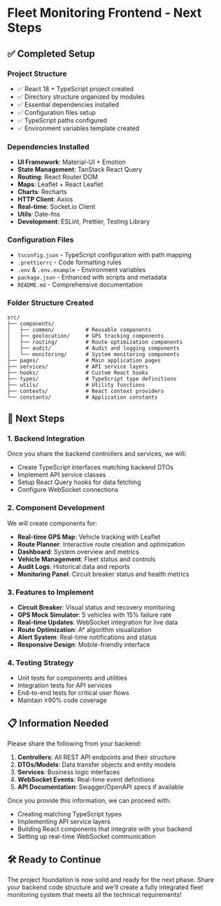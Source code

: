 # Fleet Monitoring Frontend - Next Steps

## ✅ Completed Setup

### Project Structure
- ✅ React 18 + TypeScript project created
- ✅ Directory structure organized by modules
- ✅ Essential dependencies installed
- ✅ Configuration files setup
- ✅ TypeScript paths configured
- ✅ Environment variables template created

### Dependencies Installed
- **UI Framework**: Material-UI + Emotion
- **State Management**: TanStack React Query
- **Routing**: React Router DOM
- **Maps**: Leaflet + React Leaflet
- **Charts**: Recharts
- **HTTP Client**: Axios
- **Real-time**: Socket.io Client
- **Utils**: Date-fns
- **Development**: ESLint, Prettier, Testing Library

### Configuration Files
- `tsconfig.json` - TypeScript configuration with path mapping
- `.prettierrc` - Code formatting rules
- `.env` & `.env.example` - Environment variables
- `package.json` - Enhanced with scripts and metadata
- `README.md` - Comprehensive documentation

### Folder Structure Created
```
src/
├── components/
│   ├── common/          # Reusable components
│   ├── geolocation/     # GPS tracking components
│   ├── routing/         # Route optimization components
│   ├── audit/           # Audit and logging components
│   └── monitoring/      # System monitoring components
├── pages/               # Main application pages
├── services/            # API service layers
├── hooks/               # Custom React hooks
├── types/               # TypeScript type definitions
├── utils/               # Utility functions
├── contexts/            # React context providers
└── constants/           # Application constants
```

## 🚀 Next Steps

### 1. Backend Integration
Once you share the backend controllers and services, we will:
- Create TypeScript interfaces matching backend DTOs
- Implement API service classes
- Setup React Query hooks for data fetching
- Configure WebSocket connections

### 2. Component Development
We will create components for:
- **Real-time GPS Map**: Vehicle tracking with Leaflet
- **Route Planner**: Interactive route creation and optimization
- **Dashboard**: System overview and metrics
- **Vehicle Management**: Fleet status and controls
- **Audit Logs**: Historical data and reports
- **Monitoring Panel**: Circuit breaker status and health metrics

### 3. Features to Implement
- **Circuit Breaker**: Visual status and recovery monitoring
- **GPS Mock Simulator**: 5 vehicles with 15% failure rate
- **Real-time Updates**: WebSocket integration for live data
- **Route Optimization**: A* algorithm visualization
- **Alert System**: Real-time notifications and status
- **Responsive Design**: Mobile-friendly interface

### 4. Testing Strategy
- Unit tests for components and utilities
- Integration tests for API services
- End-to-end tests for critical user flows
- Maintain ≥90% code coverage

## 📋 Information Needed

Please share the following from your backend:

1. **Controllers**: All REST API endpoints and their structure
2. **DTOs/Models**: Data transfer objects and entity models  
3. **Services**: Business logic interfaces
4. **WebSocket Events**: Real-time event definitions
5. **API Documentation**: Swagger/OpenAPI specs if available

Once you provide this information, we can proceed with:
- Creating matching TypeScript types
- Implementing API service layers
- Building React components that integrate with your backend
- Setting up real-time WebSocket communication

## 🛠️ Ready to Continue

The project foundation is now solid and ready for the next phase. Share your backend code structure and we'll create a fully integrated fleet monitoring system that meets all the technical requirements!
